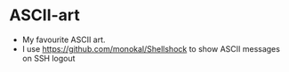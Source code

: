 # ASCII-art
- My favourite ASCII art.
- I use https://github.com/monokal/Shellshock to show ASCII messages on SSH logout
